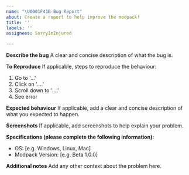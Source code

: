 ```yaml
---
name: "\U0001F41B Bug Report"
about: Create a report to help improve the modpack!
title: ''
labels: ''
assignees: SorryImInjured

---
```


**Describe the bug**
A clear and concise description of what the bug is.

**To Reproduce**
If applicable, steps to reproduce the behaviour:
1. Go to '...'
2. Click on '....'
3. Scroll down to '....'
4. See error

**Expected behaviour**
If applicable, add a clear and concise description of what you expected to happen.

**Screenshots**
If applicable, add screenshots to help explain your problem.

**Specifications (please complete the following information):**
 - OS: [e.g. Windows, Linux, Mac]
 - Modpack Version: [e.g. Beta 1.0.0]

**Additional notes**
Add any other context about the problem here.
